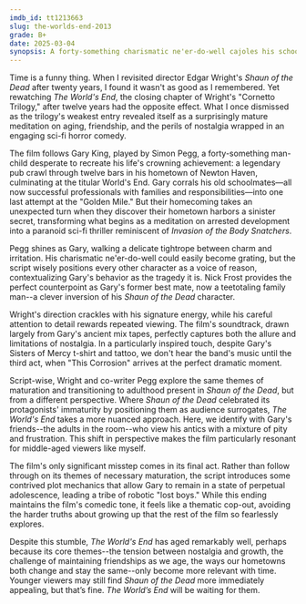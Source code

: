 ```yaml
---
imdb_id: tt1213663
slug: the-worlds-end-2013
grade: B+
date: 2025-03-04
synopsis: A forty-something charismatic ne'er-do-well cajoles his schoolmates into returning to their hometown for a pub crawl that takes a dark turn when the town's sinister secret comes to light.
---
```


Time is a funny thing. When I revisited director Edgar Wright's <span data-imdb-id="tt0365748">_Shaun of the Dead_</span> after twenty years, I found it wasn't as good as I remembered. Yet rewatching _The World's End_, the closing chapter of Wright's "Cornetto Trilogy," after twelve years had the opposite effect. What I once dismissed as the trilogy's weakest entry revealed itself as a surprisingly mature meditation on aging, friendship, and the perils of nostalgia wrapped in an engaging sci-fi horror comedy.

The film follows Gary King, played by Simon Pegg, a forty-something man-child desperate to recreate his life's crowning achievement: a legendary pub crawl through twelve bars in his hometown of Newton Haven, culminating at the titular World's End. Gary corrals his old schoolmates—all now successful professionals with families and responsibilities—into one last attempt at the "Golden Mile." But their homecoming takes an unexpected turn when they discover their hometown harbors a sinister secret, transforming what begins as a meditation on arrested development into a paranoid sci-fi thriller reminiscent of <span data-imdb-id="tt0077745">_Invasion of the Body Snatchers_</span>.

Pegg shines as Gary, walking a delicate tightrope between charm and irritation. His charismatic ne'er-do-well could easily become grating, but the script wisely positions every other character as a voice of reason, contextualizing Gary's behavior as the tragedy it is. Nick Frost provides the perfect counterpoint as Gary's former best mate, now a teetotaling family man--a clever inversion of his _Shaun of the Dead_ character.

Wright's direction crackles with his signature energy, while his careful attention to detail rewards repeated viewing. The film's soundtrack, drawn largely from Gary's ancient mix tapes, perfectly captures both the allure and limitations of nostalgia. In a particularly inspired touch, despite Gary's Sisters of Mercy t-shirt and tattoo, we don't hear the band's music until the third act, when "This Corrosion" arrives at the perfect dramatic moment.

Script-wise, Wright and co-writer Pegg explore the same themes of maturation and transitioning to adulthood present in _Shaun of the Dead_, but from a different perspective. Where _Shaun of the Dead_ celebrated its protagonists' immaturity by positioning them as audience surrogates, _The World's End_ takes a more nuanced approach. Here, we identify with Gary's friends--the adults in the room--who view his antics with a mixture of pity and frustration. This shift in perspective makes the film particularly resonant for middle-aged viewers like myself.

The film's only significant misstep comes in its final act. Rather than follow through on its themes of necessary maturation, the script introduces some contrived plot mechanics that allow Gary to remain in a state of perpetual adolescence, leading a tribe of robotic "lost boys." While this ending maintains the film's comedic tone, it feels like a thematic cop-out, avoiding the harder truths about growing up that the rest of the film so fearlessly explores.

Despite this stumble, _The World's End_ has aged remarkably well, perhaps because its core themes--the tension between nostalgia and growth, the challenge of maintaining friendships as we age, the ways our hometowns both change and stay the same--only become more relevant with time. Younger viewers may still find _Shaun of the Dead_ more immediately appealing, but that’s fine. _The World’s End_ will be waiting for them.
